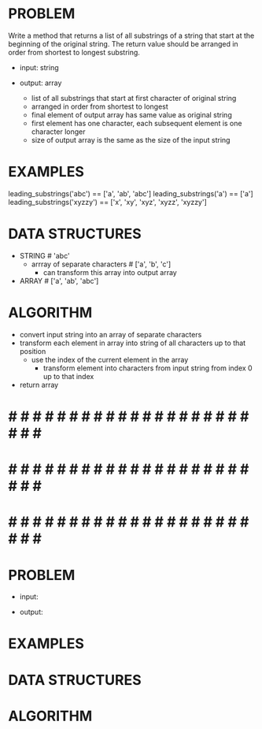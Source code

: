 # PROBLEM
Write a method that returns a list of all substrings of a string that start at the beginning of the original string. The return value should be arranged in order from shortest to longest substring.

- input: string

- output: array
  - list of all substrings that start at first character of original string
  - arranged in order from shortest to longest
  - final element of output array has same value as original string
  - first element has one character, each subsequent element is one character longer
  - size of output array is the same as the size of the input string

# EXAMPLES
leading_substrings('abc') == ['a', 'ab', 'abc']
leading_substrings('a') == ['a']
leading_substrings('xyzzy') == ['x', 'xy', 'xyz', 'xyzz', 'xyzzy']

# DATA STRUCTURES
- STRING # 'abc'
  - arrray of separate characters # ['a', 'b', 'c']
    - can transform this array into output array
- ARRAY # ['a', 'ab', 'abc']

# ALGORITHM
- convert input string into an array of separate characters
- transform each element in array into string of all characters up to that position
  - use the index of the current element in the array
    - transform element into characters from input string from index 0 up to that index
- return array

# # # # # # # # # # # # # # # # # # # # # # # # #
# # # # # # # # # # # # # # # # # # # # # # # # #
# # # # # # # # # # # # # # # # # # # # # # # # #

# PROBLEM


- input: 

- output:

# EXAMPLES


# DATA STRUCTURES


# ALGORITHM
